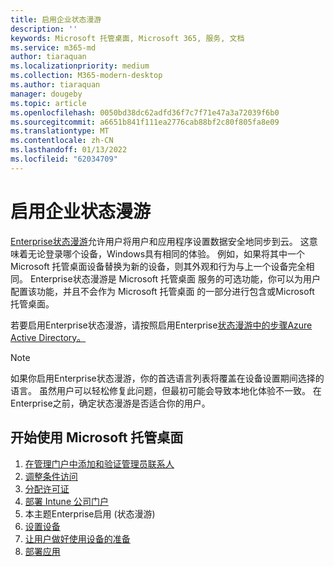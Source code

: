 ```yaml
---
title: 启用企业状态漫游
description: ''
keywords: Microsoft 托管桌面, Microsoft 365, 服务, 文档
ms.service: m365-md
author: tiaraquan
ms.localizationpriority: medium
ms.collection: M365-modern-desktop
ms.author: tiaraquan
manager: dougeby
ms.topic: article
ms.openlocfilehash: 0050bd38dc62adfd36f7c7f71e47a3a72039f6b0
ms.sourcegitcommit: a6651b841f111ea2776cab88bf2c80f805fa8e09
ms.translationtype: MT
ms.contentlocale: zh-CN
ms.lasthandoff: 01/13/2022
ms.locfileid: "62034709"
---
```

# <a name="enable-enterprise-state-roaming"></a>启用企业状态漫游

[Enterprise状态漫游](/azure/active-directory/devices/enterprise-state-roaming-overview)允许用户将用户和应用程序设置数据安全地同步到云。 这意味着无论登录哪个设备，Windows具有相同的体验。 例如，如果将其中一个Microsoft 托管桌面设备替换为新的设备，则其外观和行为与上一个设备完全相同。 Enterprise状态漫游是 Microsoft 托管桌面 服务的可选功能，你可以为用户配置该功能，并且不会作为 Microsoft 托管桌面 的一部分进行包含或Microsoft 托管桌面。

若要启用Enterprise状态漫游，请按照启用Enterprise[状态漫游中的步骤Azure Active Directory。](/azure/active-directory/devices/enterprise-state-roaming-enable)

>[!NOTE]
>如果你启用Enterprise状态漫游，你的首选语言列表将覆盖在设备设置期间选择的语言。 虽然用户可以轻松修复此问题，但最初可能会导致本地化体验不一致。 在Enterprise之前，确定状态漫游是否适合你的用户。

## <a name="steps-to-get-started-with-microsoft-managed-desktop"></a>开始使用 Microsoft 托管桌面

1. [在管理门户中添加和验证管理员联系人](add-admin-contacts.md)
2. [调整条件访问](conditional-access.md)
3. [分配许可证](assign-licenses.md)
4. [部署 Intune 公司门户](company-portal.md)
5. 本主题Enterprise启用 (状态漫游) 
6. [设置设备](set-up-devices.md)
7. [让用户做好使用设备的准备](get-started-devices.md)
8. [部署应用](deploy-apps.md)
